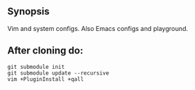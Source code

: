 ## Synopsis
Vim and system configs. Also Emacs configs and playground.

## After cloning do:
```
git submodule init
git submodule update --recursive
vim +PluginInstall +qall
```
